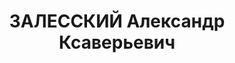 ---
title: ЗАЛЕССКИЙ Александр Ксаверьевич
description: 'Род. в 1891, д. Бояры Новогрудского уезда Минской губ., белорус, из
  крестьян, обр.: начальное, член ВКП(б) с 1929, 21.05.37г.исключен из КП(б)Б за восхваление
  идей троцкизма. Проживал: Минск, Проездной пер. 10, кв. 3. Зам.наркома, Наркомат
  земледелия БССР

  Арестован 18.08.1937. Обв. по ст. 69, 70, 76 УК БССР - явл.активным уч.а/с повст.террор.диверс.-вредит.орг."правых".
  Приговор: судебный орган, 24.11.1937 – ВМН с конфискацией имущества. Расстрелян
  24.11.1937, г.Минск.

  Реабилитирован ВК ВС СССР 20.07.1957'
---
